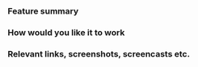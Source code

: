 <!--
Please read https://wiki.lingmo.org/Community/GettingInTouch/BugReportingGuidelines
first to ensure that you create a clear and specific issue.
-->

### Feature summary

<!--
Describe what you would like to be able to do with LINGMO VirtualPC
that you currently can't do.
-->

### How would you like it to work

<!--
If you can think of a way LINGMO VirtualPC might be able to do this,
let us know here.
-->

### Relevant links, screenshots, screencasts etc.

<!--
If you have further information, such as technical documentation,
code, mockups or a similar feature in another desktop environments,
please provide them here.
-->